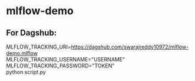 # mlflow-demo

## For Dagshub:

MLFLOW_TRACKING_URI=https://dagshub.com/swarajreddy10972/mlflow-demo.mlflow \
MLFLOW_TRACKING_USERNAME="USERNAME" \
MLFLOW_TRACKING_PASSWORD="TOKEN" \
python script.py

